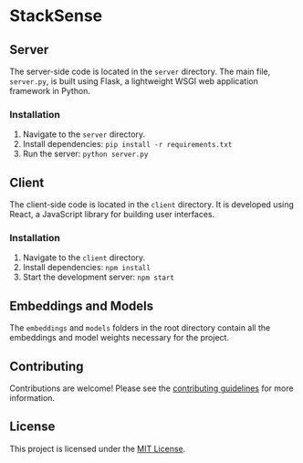 # StackSense

## Server

The server-side code is located in the `server` directory. The main file, `server.py`, is built using Flask, a lightweight WSGI web application framework in Python.

### Installation

1. Navigate to the `server` directory.
2. Install dependencies: `pip install -r requirements.txt`
3. Run the server: `python server.py`

## Client

The client-side code is located in the `client` directory. It is developed using React, a JavaScript library for building user interfaces.

### Installation

1. Navigate to the `client` directory.
2. Install dependencies: `npm install`
3. Start the development server: `npm start`

## Embeddings and Models

The `embeddings` and `models` folders in the root directory contain all the embeddings and model weights necessary for the project.

## Contributing

Contributions are welcome! Please see the [contributing guidelines](CONTRIBUTING.md) for more information.

## License

This project is licensed under the [MIT License](LICENSE).
